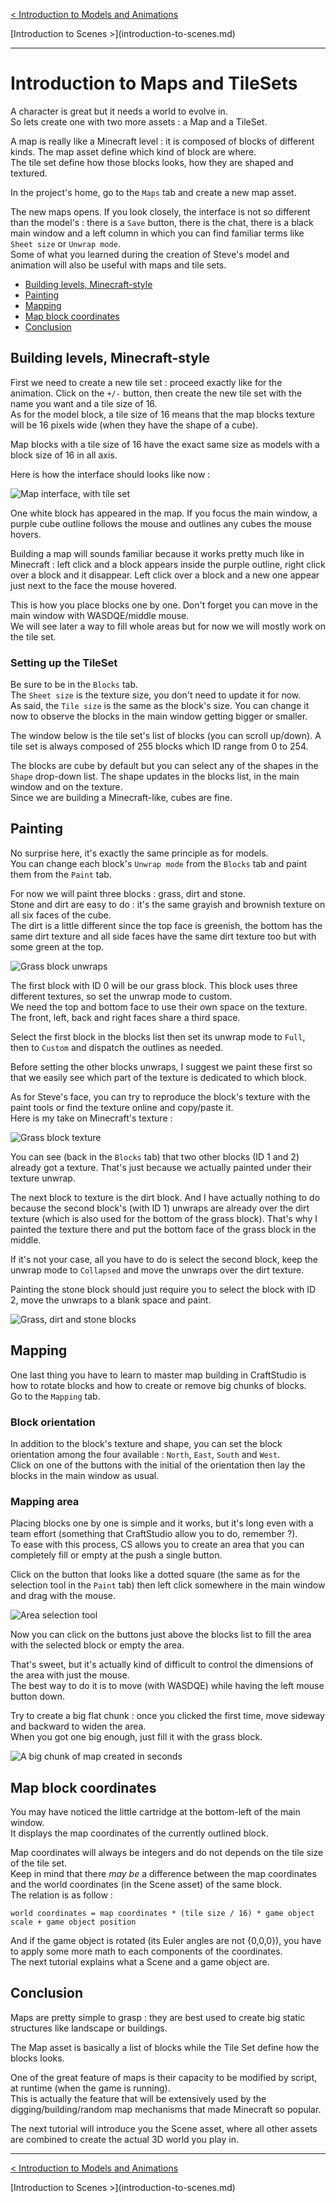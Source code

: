 [< Introduction to Models and Animations](introduction-to-models-and-animations.md)  
<div class="text-align-right next-tutorial-link">
[Introduction to Scenes >](introduction-to-scenes.md)  
</div>

---

# Introduction to Maps and TileSets

A character is great but it needs a world to evolve in.  
So lets create  one with two more assets : a Map and a TileSet.

A map is really like a Minecraft level : it is composed of blocks of different kinds. The map asset define which kind of block are where.  
The tile set define how those blocks looks, how they are shaped and textured.

In the project's home, go to the `Maps` tab and create a new map asset.

The new maps opens. If you look closely, the interface is not so different than the model's : there is a `Save` button, there is the chat, there is a black main window and a left column in which you can find familiar terms like `Sheet size` or `Unwrap mode`.  
Some of what you learned during the creation of Steve's model and animation will also be useful with maps and tile sets.

- [Building levels, Minecraft-style](#building)
- [Painting](#painting)
- [Mapping](#mapping)
- [Map block coordinates](#map-block-coordinates)
- [Conclusion](#conclusion)


<a name="building"></a>
## Building levels, Minecraft-style

First we need to create a new tile set : proceed exactly like for the animation. Click on the `+/-` button, then create the new tile set with the name you want and a tile size of 16.  
As for the model block, a tile size of 16 means that the map blocks texture will be 16 pixels wide (when they have the shape of a cube).  

<div class="info">
Map blocks with a tile size of 16 have the exact same size as models with a block size of 16 in all axis.
</div>

Here is how the interface should looks like now :

![Map interface, with tile set](https://dl.dropboxusercontent.com/u/51314747/CraftStudio/MinecraftTutorial/img/intro-maps-tilesets/interface.png "Map interface, with tile set")

One white block has appeared in the map. 
If you focus the main window, a purple cube outline follows the mouse and outlines any cubes the mouse hovers.

Building a map will sounds familiar because it works pretty much like in Minecraft : left click and a block appears inside the purple outline, right click over a block and it disappear. Left click over a block and a new one appear just next to the face the mouse hovered.

This is how you place blocks one by one. Don't forget you can move in the main window with WASDQE/middle mouse.  
We will see later a way to fill whole areas but for now we will mostly work on the tile set.

### Setting up the TileSet

Be sure to be in the `Blocks` tab.  
The `Sheet size` is the texture size, you don't need to update it for now.  
As said, the `Tile size` is the same as the block's size. You can change it now to observe the blocks in the main window getting bigger or smaller.

The window below is the tile set's list of blocks (you can scroll up/down). A tile set is always composed of 255 blocks which ID range from 0 to 254.

The blocks are cube by default but you can select any of the shapes in the `Shape` drop-down list. The shape updates in the blocks list, in the main window and on the texture.  
Since we are building a Minecraft-like, cubes are fine.


<a name="painting"></a>
## Painting

No surprise here, it's exactly the same principle as for models.  
You can change each block's `Unwrap mode` from the `Blocks` tab and paint them from the `Paint` tab.

For now we will paint three blocks : grass, dirt and stone.  
Stone and dirt are easy to do : it's the same grayish and brownish texture on all six faces of the cube.  
The dirt is a little different since the top face is greenish, the bottom has the same dirt texture and all side faces have the same dirt texture too but with some green at the top.

<img src="https://dl.dropboxusercontent.com/u/51314747/CraftStudio/MinecraftTutorial/img/intro-maps-tilesets/grass-block-unwraps.png" alt="Grass block unwraps" title="Grass block unwraps" class="float-right">

The first block with ID 0 will be our grass block. This block uses three different textures, so set the unwrap mode to custom.  
We need the top and bottom face to use their own space on the texture. The front, left, back and right faces share a third space.

Select the first block in the blocks list then set its unwrap mode to `Full`, then to `Custom` and dispatch the outlines as needed.

Before setting the other blocks unwraps, I suggest we paint these first so that we easily see which part of the texture is dedicated to which block.  

As for Steve's face, you can try to reproduce the block's texture with the paint tools or find the texture online and copy/paste it.  
Here is my take on Minecraft's texture :

![Grass block texture](https://dl.dropboxusercontent.com/u/51314747/CraftStudio/MinecraftTutorial/img/intro-maps-tilesets/grass-block-texture.png "Grass block texture")

You can see (back in the `Blocks` tab) that two other blocks (ID 1 and 2) already got a texture. That's just because we actually painted under their texture unwrap.

The next block to texture is the dirt block. And I have actually nothing to do because the second block's (with ID 1) unwraps are already over the dirt texture (which is also used for the bottom of the grass block). That's why I painted the texture there and put the bottom face of the grass block in the middle.

If it's not your case, all you have to do is select the second block, keep the unwrap mode to `Collapsed` and move the unwraps over the dirt texture.

Painting the stone block should just require you to select the block with ID 2, move the unwraps to a blank space and paint.

![Grass, dirt and stone blocks](https://dl.dropboxusercontent.com/u/51314747/CraftStudio/MinecraftTutorial/img/intro-maps-tilesets/grass-dirt-stone.png "Grass, dirt and stone blocks")


<a name="mapping"></a>
## Mapping

One last thing you have to learn to master map building in CraftStudio is how to rotate blocks and how to create or remove big chunks of blocks.  
Go to the `Mapping` tab.

### Block orientation

In addition to the block's texture and shape, you can set the block orientation among the four available : `North`, `East`, `South` and `West`.  
Click on one of the buttons with the initial of the orientation then lay the blocks in the main window as usual.

### Mapping area

Placing blocks one by one is simple and it works, but it's long even with a team effort (something that CraftStudio allow you to do, remember ?).  
To ease with this process, CS allows you to create an area that you can completely fill or empty at the push a single button.

Click on the button that looks like a dotted square (the same as for the selection tool in the `Paint` tab) then left click somewhere in the main window and drag with the mouse.

![Area selection tool](https://dl.dropboxusercontent.com/u/51314747/CraftStudio/MinecraftTutorial/img/intro-maps-tilesets/selection-area.png "Area selection tool")

Now you can click on the buttons just above the blocks list to fill the area with the selected block or empty the area.

That's sweet, but it's actually kind of difficult to control the dimensions of the area with just the mouse.  
The best way to do it is to move (with WASDQE) while having the left mouse button down.

Try to create a big flat chunk : once you clicked the first time, move sideway and backward to widen the area.  
When you got one big enough, just fill it with the grass block.

![A big chunk of map created in seconds](https://dl.dropboxusercontent.com/u/51314747/CraftStudio/MinecraftTutorial/img/intro-maps-tilesets/area-filled.png "A big chunk of map created in seconds")


<a name="map-block-coordinates"></a>
## Map block coordinates

You may have noticed the little cartridge at the bottom-left of the main window.  
It displays the map coordinates of the currently outlined block.

Map coordinates will always be integers and do not depends on the tile size of the tile set.  
Keep in mind that there *may be* a difference between the map coordinates and the world coordinates (in the Scene asset) of the same block.  
The relation is as follow :

    world coordinates = map coordinates * (tile size / 16) * game object scale + game object position
    
And if the game object is rotated (its Euler angles are not {0,0,0}), you have to apply some more math to each components of the coordinates.  
The next tutorial explains what a Scene and a game object are.


<a name="conclusion"></a>
## Conclusion

Maps are pretty simple to grasp : they are best used to create big static structures like landscape or buildings.  

The Map asset is basically a list of blocks while the Tile Set define how the blocks looks.

One of the great feature of maps is their capacity to be modified by script, at runtime (when the game is running).  
This is actually the feature that will be extensively used by the digging/building/random map mechanisms that made Minecraft so popular.

The next tutorial will introduce you the Scene asset, where all other assets are combined to create the actual 3D world you play in.

---

[< Introduction to Models and Animations](introduction-to-models-and-animations.md)  
<div class="text-align-right next-tutorial-link">
[Introduction to Scenes >](introduction-to-scenes.md)  
</div>